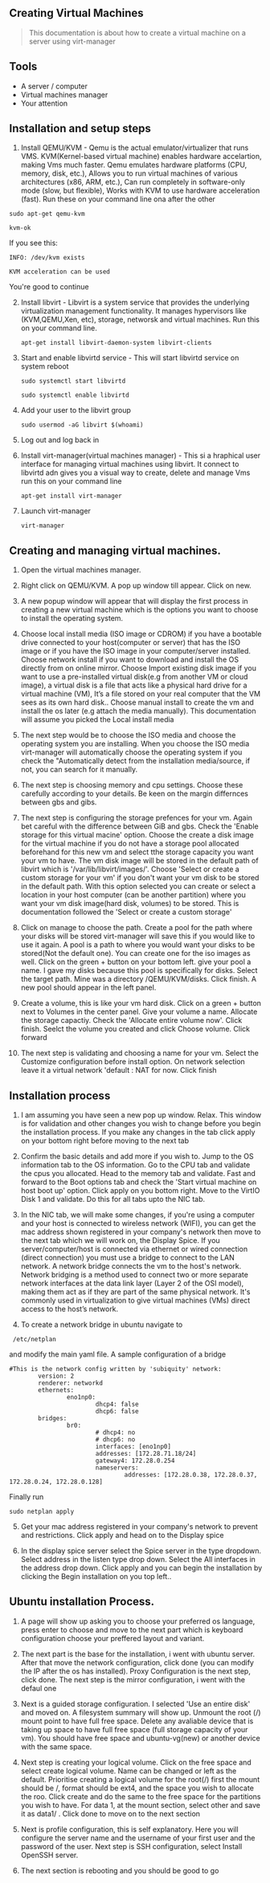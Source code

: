## Creating Virtual Machines 

> This documentation is about how to create a virtual machine on a server using virt-manager

## Tools

 - A server / computer
 - Virtual machines manager
 - Your attention

## Installation and setup steps

 1. Install QEMU/KVM - Qemu is the actual emulator/virtualizer that runs VMS. KVM(Kernel-based virtual machine) enables hardware accelartion, making Vms much faster. Qemu emulates hardware platforms (CPU, memory, disk, etc.), Allows you to run virtual machines of various architectures (x86, ARM, etc.), Can run 
 completely in software-only mode (slow, but flexible), Works with KVM to use hardware acceleration (fast). Run these on your command line ona after the other
  
  ``` sudo apt-get qemu-kvm ```

 
  ``` kvm-ok ```
 
 If you see this:
 
 ``` INFO: /dev/kvm exists ```
 
 ```KVM acceleration can be used```
 
 You're good to continue

 2. Install libvirt - Libvirt is a system service that provides the underlying virtualization management functionality. It manages hypervisors like (KVM,QEMU,Xen, etc), storage, networsk and virtual machines. Run this on your command line.
   
    ```apt-get install libvirt-daemon-system libvirt-clients```

 3. Start and enable libvirtd service - This will start libvirtd service on system reboot
   
    ```sudo systemctl start libvirtd```
   
    ```sudo systemctl enable libvirtd```

 4. Add your user to the libvirt group
   
    ```sudo usermod -aG libvirt $(whoami)```

 5. Log out and log back in

 6. Install virt-manager(virtual machines manager) - This si a hraphical user interface for managing virtual machines using libvirt. It connect to libvirtd adn gives you a visual way to create, delete and manage Vms run this on your command line
    
    ``` apt-get install virt-manager ```

 7. Launch virt-manager
    
    ```virt-manager```

## Creating and managing virtual machines.

 1. Open the virtual machines manager.

 2. Right click on QEMU/KVM. A pop up window till appear. Click on new.

 3. A new popup window will appear that will display the first process in creating a new virtual machine which is the options you want to choose to install the operating system.

 4. Choose local install media (ISO image or CDROM) if you have a bootable drive connected to your host(computer or server) that has the ISO image or if you have the ISO image in your computer/server installed. Choose network install if you want to download and install the OS directly from on online mirror. Choose Import existing disk image if you want to use a pre-installed virtual disk(e.g from another VM or cloud image), a virtual disk is a file that acts like a physical hard drive for a virtual machine (VM), It’s a file stored on your real computer that the VM sees as its own hard disk.. Choose manual install to create the vm and install the os later (e.g attach the media manually). This documentation will assume you picked the Local install media
 
 5. The next step would be to choose the ISO media and choose the operating system you are installing. When you choose the ISO media virt-manager will automatically choose the operating system if you check the "Automatically detect from the installation media/source, if not, you can search for it manually.

 6. The next step is choosing memory and cpu settings. Choose these carefully according to your details. Be keen on the margin differnces between gbs and gibs.

 7. The next step is configuring the storage prefences for your vm. Again bet careful with the difference between GiB and gbs. Check the 'Enable storage for this virtual macine' option. Choose the create a disk image for the virtual machine if you do not have a storage pool allocated beforehand for this new vm and select tthe storage capacity you want your vm to have. The vm disk image will be stored in the default path of libvirt which is '/var/lib/libvirt/images/'. Choose 'Select or create a custom storage for your vm' if you don't want your vm disk to be stored in the default path. With this option selected you can create or select a location in your host computer (can be another partition) where you want your vm disk image(hard disk, volumes) to be stored. This is documentation followed the 'Select or create a custom storage'

 8. Click on manage to choose the path. Create a pool for the path where your disks will be stored virt-manager will save this if you would like to use it again. A pool is a path to where you would want your disks to be stored(Not the default one). You can create one for the iso images as well. Click on the green + button on your bottom left. give your pool a name. I gave my disks because this pool is specifically for disks. Select the target path. Mine was a directory /QEMU/KVM/disks. Click finish. A new pool should appear in the left panel.

 9. Create a volume, this is like your vm hard disk. Click on a green + button next to Volumes in the center panel. Give your volume a name. Allocate the storage capactiy. Check the 'Allocate entire volume now'. Click finish. Seelct the volume you created and click Choose volume. Click forward

 10. The next step is validating and choosing a name for your vm. Select the Customize configuration before install option. On network selection leave it a virtual network 'default : NAT for now. Click finish

 ## Installation process

 1. I am assuming you have seen a new pop up window. Relax. This window is for validation and other changes you wish to change before you begin the installation process. If you make any changes in the tab click apply on your bottom right before moving to the next tab

 2. Confirm the basic details and add more if you wish to. Jump to the OS information tab to the OS information. Go to the CPU tab and validate the cpus you allocated. Head to the memory tab and validate. Fast and forward to the Boot options tab and check the 'Start virtual machine on host boot up' option. Click apply on you bottom right.  Move to the VirtIO Disk 1 and validate. Do this for all tabs upto the NIC tab.

 3. In the NIC tab, we will make some changes, if you're using a computer and your host is connected to wireless network (WIFI), you can get the mac address shown registered in your company's network then  move to the next tab which we will work on, the Display Spice. If you server/computer/host is connected via ethernet or wired connection (direct connection) you must use a bridge to connect to the LAN network. A network bridge connects the vm to the host's network. Network bridging is a method used to connect two or more separate network interfaces at the data link layer (Layer 2 of the OSI model), making them act as if they are part of the same physical network. It's commonly used in virtualization to give virtual machines (VMs) direct access to the host’s network.

 4. To create a network bridge in ubuntu navigate to 
 
 ``` /etc/netplan``` 
 
  and modify the main yaml file. A sample configuration of a bridge

```
#This is the network config written by 'subiquity' network:
        version: 2
        renderer: networkd
        ethernets:
                eno1np0:
                        dhcp4: false
                        dhcp6: false
        bridges:
                br0:
                        # dhcp4: no
                        # dhcp6: no
                        interfaces: [eno1np0]
                        addresses: [172.28.71.18/24]
                        gateway4: 172.28.0.254
                        nameservers:
                                addresses: [172.28.0.38, 172.28.0.37, 172.28.0.24, 172.28.0.128]  
```
Finally run 

```sudo netplan apply```

5. Get your mac address registered in your company's network to prevent and restrictions. Click apply and head on to the Display spice

6. In the display spice server select the Spice server in the type dropdown. Select address in the listen type drop down. Select the All interfaces in the address drop down. Click apply and you can begin the installation by clicking the Begin installation on you top left..

## Ubuntu installation Process.

1. A page will show up asking you to choose your preferred os language, press enter to choose and move to the next part which is keyboard configuration choose your preffered layout and variant.

2. The next part is the base for the installation, i went with ubuntu server. After that move the network configuration, click done (you can modify the IP after the os has installed). Proxy Configuration is the next step, click done. The next step is the mirror configuration, i went with the defaul one

3. Next is a guided storage configuration. I selected 'Use an entire disk' and moved on. A filesystem summary will show up. Unmount the root (/) mount point to have full free space. Delete any avaliable device that is taking up space to have full free space (full storage capacity of your vm). You should have free space and ubuntu-vg(new) or another device with the same space. 

4. Next step is creating your logical volume. Click on the free space and select create logical volume. Name can be changed or left as the default. Prioritise creating a logical volume for the root(/) first the mount should be /, format should be ext4, and the space you wish to allocate the roo. Click create and do the same to the free space for the partitions you wish to have. For data 1, at the mount section, select other and save it as data1/ . Click done to move on to the next section

5. Next is profile configuration, this is self explanatory. Here you will configure the server name and the username of your first user and the password of the user. Next step is SSH configuration, select Install OpenSSH server.

6. The next section is rebooting and you should be good to go




